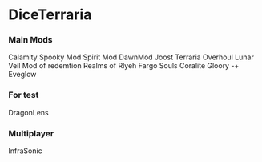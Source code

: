 # DiceTerraria

### Main Mods
Calamity 
Spooky Mod
Spirit Mod
DawnMod
Joost
Terraria Overhoul
Lunar Veil
Mod of redemtion
Realms of Rlyeh
Fargo Souls
Coralite
Gloory 
-+ Eveglow


### For test
DragonLens

### Multiplayer
InfraSonic

